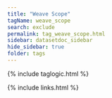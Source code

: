 ```yaml
---
title: "Weave Scope"
tagName: weave_scope
search: exclude
permalink: tag_weave_scope.html
sidebar: datasetdoc_sidebar
hide_sidebar: true
folder: tags
---
```

{% include taglogic.html %}

{% include links.html %}
